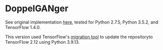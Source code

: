 # DoppelGANger
See original implementation [here](https://github.com/fjxmlzn/DoppelGANger), tested for Python 2.7.5, Python 3.5.2, and TensorFlow 1.4.0.

This version used TensorFlow's [migration tool](https://www.tensorflow.org/guide/migrate) to update the repositoryto TensorFlow 2.12 using Python 3.9.13.